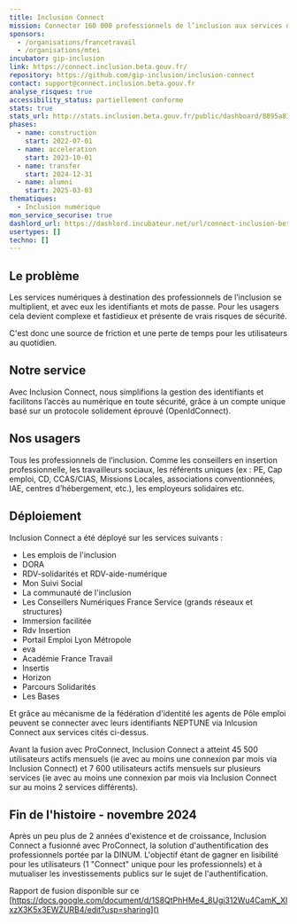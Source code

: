 ```yaml
---
title: Inclusion Connect
mission: Connecter 160 000 professionnels de l’inclusion aux services numériques de leur quotidien, d’une manière simple, sécurisée, efficace.
sponsors:
  - /organisations/francetravail
  - /organisations/mtei
incubator: gip-inclusion
link: https://connect.inclusion.beta.gouv.fr/
repository: https://github.com/gip-inclusion/inclusion-connect
contact: support@connect.inclusion.beta.gouv.fr
analyse_risques: true
accessibility_status: partiellement conforme
stats: true
stats_url: http://stats.inclusion.beta.gouv.fr/public/dashboard/8895a813-68d0-4d3a-a7e3-f71ef0615a52
phases:
  - name: construction
    start: 2022-07-01
  - name: acceleration
    start: 2023-10-01
  - name: transfer
    start: 2024-12-31
  - name: alumni
    start: 2025-03-03
thematiques:
  - Inclusion numérique
mon_service_securise: true
dashlord_url: https://dashlord.incubateur.net/url/connect-inclusion-beta-gouv-fr/
usertypes: []
techno: []
---
```

## Le problème

Les services numériques à destination des professionnels de l’inclusion se multiplient, et avec eux les identifiants et mots de passe. Pour les usagers cela devient complexe et fastidieux et présente de vrais risques de sécurité.

C'est donc une source de friction et une perte de temps pour les utilisateurs au quotidien.

## Notre service

Avec Inclusion Connect, nous simplifions la gestion des identifiants et facilitons l’accès au numérique en toute sécurité, grâce à un compte unique basé sur un protocole solidement éprouvé (OpenIdConnect).

## Nos usagers

Tous les professionnels de l’inclusion. Comme les conseillers en insertion professionnelle, les travailleurs sociaux, les référents uniques (ex : PE, Cap emploi, CD, CCAS/CIAS, Missions Locales, associations conventionnées, IAE, centres d’hébergement, etc.), les employeurs solidaires etc.

## Déploiement

Inclusion Connect  a été déployé sur les services suivants :

* Les emplois de l'inclusion
* DORA
* RDV-solidarités et RDV-aide-numérique
* M﻿on Suivi Social
* L﻿a communauté de l'inclusion
* L﻿es Conseillers Numériques France Service (grands réseaux et structures)
* Immersion facilitée
* Rdv Insertion
* Portail Emploi Lyon Métropole
* eva
* Académie France Travail
* Insertis
* Horizon
* Parcours Solidarités
* Les Bases

Et grâce au mécanisme de la fédération d'identité les agents de Pôle emploi peuvent se connecter avec leurs identifiants NEPTUNE via Inlcusion Connect aux services cités ci-dessus.

Avant la fusion avec ProConnect, Inclusion Connect a atteint 45 500 utilisateurs actifs mensuels (ie avec au moins une connexion par mois via Inclusion Connect) et 7 600 utilisateurs actifs mensuels sur plusieurs services (ie avec au moins une connexion par mois via Inclusion Connect sur au moins 2 services différents).

## Fin de l'histoire - novembre 2024
Après un peu plus de 2 années d'existence et de croissance, Inclusion Connect a fusionné avec ProConnect, la solution d'authentification des professionnels portée par la DINUM.
L'objectif étant de gagner en lisibilité pour les utilisateurs (1 "Connect" unique pour les professionnels) et à mutualiser les investissements publics sur le sujet de l'authentification.

Rapport de fusion disponible sur ce [https://docs.google.com/document/d/1S8QtPhHMe4_8Ugi312Wu4CamK_XlxzX3K5x3EWZURB4/edit?usp=sharing]() 
